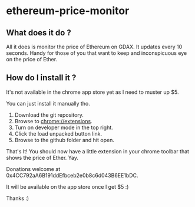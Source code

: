# ethereum-price-monitor

## What does it do ?

All it does is monitor the price of Ethereum on GDAX. It updates every 10 seconds. Handy for those of you that want to keep and inconspicuous eye
on the price of Ether.

## How do I install it ?

It's not available in the chrome app store yet as I need to muster up $5.

You can just install it manually tho. 

1. Download the git repository.
2. Browse to <a href="chrome://extensions">chrome://extensions<a>.
3. Turn on developer mode in the top right.
4. Click the load unpacked button link.
5. Browse to the github folder and hit open.


That's It! You should now have a little extension in your chrome toolbar that shows the price of Ether. Yay.

Donations welcome at 0x4CC792aA6B191ddEfbceb2e0b8c6d043B6EE1bDC.

It will be available on the app store once I get $5 :)

Thanks :)